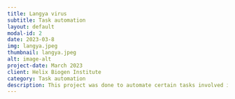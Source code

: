 ```yaml
---
title: Langya virus
subtitle: Task automation
layout: default
modal-id: 2
date: 2023-03-8
img: langya.jpeg
thumbnail: langya.jpeg
alt: image-alt
project-date: March 2023
client: Helix Biogen Institute
category: Task automation
description: This project was done to automate certain tasks involved in the study of langya virus at Helix Biogen Institute
---
```

